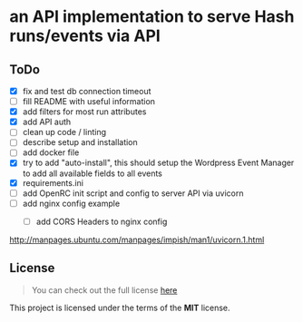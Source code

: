 # an API implementation to serve Hash runs/events via API

## ToDo
- [x] fix and test db connection timeout
- [ ] fill README with useful information
- [x] add filters for most run attributes
- [x] add API auth
- [ ] clean up code / linting
- [ ] describe setup and installation
- [ ] add docker file
- [x] try to add "auto-install", this should setup the Wordpress Event Manager to add all available fields to all events
- [x] requirements.ini
- [ ] add OpenRC init script and config to server API via uvicorn
- [ ] add nginx config example
  - [ ] add CORS Headers to nginx config


http://manpages.ubuntu.com/manpages/impish/man1/uvicorn.1.html

## License
>You can check out the full license [here](LICENSE.txt)

This project is licensed under the terms of the **MIT** license.

